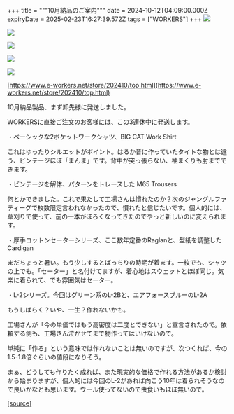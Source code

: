 +++
title = """10月納品のご案内"""
date = 2024-10-12T04:09:00.000Z
expiryDate = 2025-02-23T16:27:39.572Z
tags = ["WORKERS"]
+++
[![](https://blogger.googleusercontent.com/img/b/R29vZ2xl/AVvXsEigJHOgpC6rGPgmgTiTIaT9QU64XQbB4BF80LaMc-ULeJcb0Cp0Vi7nGfBGJQmw1eU_TBD7I756NvJHZLzvv92QkSzBy4BIgxjXD7P0TpwsSG3trDFEbcI3NRz73v8kHj_XTZ1-ZSZ_ztlCOtH0V_MBueftR6bm5j7Bxela6G3A7fcFMfwO-VmnB0vmpU8/s320/i4-2.jpg)](https://blogger.googleusercontent.com/img/b/R29vZ2xl/AVvXsEigJHOgpC6rGPgmgTiTIaT9QU64XQbB4BF80LaMc-ULeJcb0Cp0Vi7nGfBGJQmw1eU_TBD7I756NvJHZLzvv92QkSzBy4BIgxjXD7P0TpwsSG3trDFEbcI3NRz73v8kHj_XTZ1-ZSZ_ztlCOtH0V_MBueftR6bm5j7Bxela6G3A7fcFMfwO-VmnB0vmpU8/s1050/i4-2.jpg)

  

[![](https://blogger.googleusercontent.com/img/b/R29vZ2xl/AVvXsEi4hsX3DJImmONkCxwty8ZxHK30-zA8PVpEiyqM1tTuxMQ6Oy_vmW3UHqTzn9zjFG1R31pDC1OzoppQqb7-7x7o1anaKn6_Pb7uoAVwRUAn9zxJ2VQrauAqrQyoMzZVb3x_I5DQ4cnvTGxovNJiKuuafFhOoBIzBo3vrHyL8Mmb7X4pjhTMZtrLhOTmnFk/s320/3.jpg)](https://blogger.googleusercontent.com/img/b/R29vZ2xl/AVvXsEi4hsX3DJImmONkCxwty8ZxHK30-zA8PVpEiyqM1tTuxMQ6Oy_vmW3UHqTzn9zjFG1R31pDC1OzoppQqb7-7x7o1anaKn6_Pb7uoAVwRUAn9zxJ2VQrauAqrQyoMzZVb3x_I5DQ4cnvTGxovNJiKuuafFhOoBIzBo3vrHyL8Mmb7X4pjhTMZtrLhOTmnFk/s1050/3.jpg)

  

[![](https://blogger.googleusercontent.com/img/b/R29vZ2xl/AVvXsEi2dmrJNpaJa4JCqy6vO3OriTa-r-OOj-cRgZpcJFa8szQu5XR6D-hfKTD7tWcaKjE_ynxf7YypX9JdA1kQkNfZv2hEWy2AFuZBWtNe7uHrUIQ5bQm4Cn6H6SNV1yCALHWHwnT_UQKcWdxL0rHo6jEUwajT3l0-raNoouIE04igEgOLg2oSrs3kALKCBiw/s320/2-1.jpg)](https://blogger.googleusercontent.com/img/b/R29vZ2xl/AVvXsEi2dmrJNpaJa4JCqy6vO3OriTa-r-OOj-cRgZpcJFa8szQu5XR6D-hfKTD7tWcaKjE_ynxf7YypX9JdA1kQkNfZv2hEWy2AFuZBWtNe7uHrUIQ5bQm4Cn6H6SNV1yCALHWHwnT_UQKcWdxL0rHo6jEUwajT3l0-raNoouIE04igEgOLg2oSrs3kALKCBiw/s1050/2-1.jpg)

  

[![](https://blogger.googleusercontent.com/img/b/R29vZ2xl/AVvXsEiDWa1xy897E7j6BALaC8pyGvIzAOy8SG80EcesBui4Lc2CY4rqSqY31-6Mb63st488r1jztVqfGVvXvsv9fKCfUenj5m9BfsCuSgOo4SQLiZTLuEYzFv4KtAxF49VE18CwTq7lYWqNBI9g9iaKcgXNFr2XM_GecKzi8xNlQgcQIE7TA6lIefYp5AhNGFs/s320/2.jpg)](https://blogger.googleusercontent.com/img/b/R29vZ2xl/AVvXsEiDWa1xy897E7j6BALaC8pyGvIzAOy8SG80EcesBui4Lc2CY4rqSqY31-6Mb63st488r1jztVqfGVvXvsv9fKCfUenj5m9BfsCuSgOo4SQLiZTLuEYzFv4KtAxF49VE18CwTq7lYWqNBI9g9iaKcgXNFr2XM_GecKzi8xNlQgcQIE7TA6lIefYp5AhNGFs/s1125/2.jpg)

  

[![](https://blogger.googleusercontent.com/img/b/R29vZ2xl/AVvXsEizWLS5HFfjZO4PUt4_4-KO6NOEOHRuFKGEW487LhZNoC2OY3HFgmcJ4ykRvTn-f3iOW_9-vsfgVgy8YDZf8yRClFWquItGAbPctfVQU4hHqEHyfEKRR8WKELXgZc-V9wjr9urhVaZaK8fjLoPGeQPFC33Ea-oSGvtc8mtE9DTMBHVGT2eq77HQprYNB1E/s320/1.jpg)](https://blogger.googleusercontent.com/img/b/R29vZ2xl/AVvXsEizWLS5HFfjZO4PUt4_4-KO6NOEOHRuFKGEW487LhZNoC2OY3HFgmcJ4ykRvTn-f3iOW_9-vsfgVgy8YDZf8yRClFWquItGAbPctfVQU4hHqEHyfEKRR8WKELXgZc-V9wjr9urhVaZaK8fjLoPGeQPFC33Ea-oSGvtc8mtE9DTMBHVGT2eq77HQprYNB1E/s1050/1.jpg)

  

[https://www.e-workers.net/store/202410/top.html](https://www.e-workers.net/store/202410/top.html)

10月納品製品、まず卸先様に発送しました。

WORKERSに直接ご注文のお客様には、この3連休中に発送します。

・ベーシックな2ポケットワークシャツ、BIG CAT Work Shirt

これはゆったりシルエットがポイント。はるか昔に作っていたタイトな物とは違う、ビンテージほぼ「まんま」です。背中が突っ張らない、袖まくりも肘までできます。

  

・ビンテージを解体、パターンをトレースした M65 Trousers

何とかできました。これで果たして工場さんは慣れたのか？次のジャングルファティーグで枚数限定言われなかったので、慣れたと信じたいです。個人的には、草刈りで使って、前の一本がぼろくなってきたのでやっと新しいのに変えられます。

  

・厚手コットンセーターシリーズ、ここ数年定番のRaglanと、型紙を調整したCardigan

まだちょっと暑い。もう少しするとばっちりの時期が着ます。一枚でも、シャツの上でも。「セーター」と名付けてますが、着心地はスウェットとほぼ同じ。気楽に着られて、でも雰囲気はセーター。

  

  
・L-2シリーズ。今回はグリーン系のL-2Bと、エアフォースブルーのL-2A

もうしばらく？いや、一生？作れないかも。

工場さんが「今の単価ではもう高密度は二度とできない」と宣言されたので。依頼する側も、工場さん泣かせてまで物作ってはいけないので。

単純に「作る」という意味では作れないことは無いのですが、次つくれば、今の1.5-1.8倍ぐらいの値段になりそう。

まぁ、どうしても作りたく成れば、また現実的な価格で作れる方法があるか検討から始まりますが、個人的には今回のL-2があれば向こう10年は着られそうなので良いかなとも思います。ウール使ってないので虫食いもほぼ無いので。

[[source]](http://eworkers.blogspot.com/2024/10/10.html)
